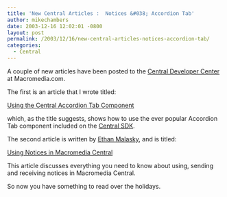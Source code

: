 ```yaml
---
title: 'New Central Articles :  Notices &#038; Accordion Tab'
author: mikechambers
date: 2003-12-16 12:02:01 -0800
layout: post
permalink: /2003/12/16/new-central-articles-notices-accordion-tab/
categories:
  - Central
---
```



A couple of new articles have been posted to the [Central Developer Center][1] at Macromedia.com.

The first is an article that I wrote titled:

[Using the Central Accordion Tab Component][2]

which, as the title suggests, shows how to use the ever popular Accordion Tab component included on the [Central SDK][3].

The second article is written by [Ethan Malasky][4], and is titled:

[Using Notices in Macromedia Central][5]

This article discusses everything you need to know about using, sending and receiving notices in Macromedia Central.

So now you have something to read over the holidays.

 [1]: http://www.macromedia.com/devnet/central/
 [2]: http://www.macromedia.com/devnet/central/articles/tab_component.html
 [3]: http://www.macromedia.com/go/central_sdk
 [4]: http://www.markme.com/ethan/
 [5]: http://www.macromedia.com/devnet/central/articles/notices.html